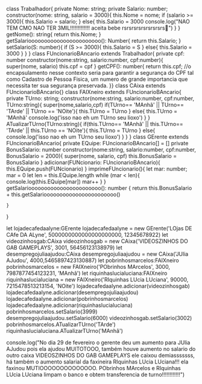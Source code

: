 class Trabalhador{
    private Nome: string;
    private Salario: number;
    constructor(nome: string, salario = 3000){
        this.Nome = nome;
        if (salario >= 3000){
            this.Salario = salario;
        }
        else{
            this.Salario = 3000
            console.log("NAO TEM CMO NAO TER 3MIL!!!!!!!!!!!!! aceita bebe rsrsrsrsrsrsrsrsrs🤤")
        }
    }
    getNome(): string{
        return this.Nome;
}
    getSalariooooooooooooooooooooooo(): Number{
        return this.Salario;
    }
    setSalario(S: number){
        if (S >= 3000){
            this.Salario = S
        }
        else{
            this.Salario = 3000
        }
    }
}
class FUncionarioBAncario extends Trabalhador{
    private cpf: number
    constructor(nome:string, salario:number, cpf:number){
    super(nome, salario)
    this.cpf = cpf
    }
    getCPF(): number{
        return this.cpf; //o encapsulamento nesse contexto seria para garantir a segurança do CPF tal como Cadastro de Pessoa Fisica, um numero de grande importancia que necessita ter sua segurança preservada.
}}
class CAixa extends FUncionarioBAncario{}
class FAIXneiro extends FUncionarioBAncario{
    private TUrno: string;
    constructor(nome:string, salario:number, cpf:number, TUrno:string){
        super(nome,salario,cpf)
        if(TUrno== 'MAnhã' || TUrno== 'TArde' || TUrno == 'NOite'){
            this.TUrno = TUrno
        }
        else{
            this.TUrno = 'MAnhã'
                console.log('isso nao eh um TUrno seu lioxo')
        }
    }
    ATualizarTUrno(TUrno:string){
        if(this.TUrno== 'MAnhã' || this.TUrno== 'TArde' || this.TUrno == 'NOite'){
            this.TUrno = TUrno
        }
        else{
                console.log('isso nao eh um TUrno seu lioxo')
        }
    }
}
class GErente extends FUncionarioBAncario{
    private EQuipe: FUncionarioBAncario[] = []
    private BonusSalario: number
    constructor(nome:string, salario:number, cpf:number, BonusSalario = 2000){
        super(nome, salario, cpf)
        this.BonusSalario = BonusSalario
    }
    adicionar(FUNcionario: FUncionarioBAncario){
        this.EQuipe.push(FUNcionario)
  }
  imprimeFUncionario(){
      let mar: number;
      mar = 0 
      let len = this.EQuipe.length
      while (mar < len){
          console.log(this.EQuipe[mar])
          mar++
      }
    }
    getSalariooooooooooooooooooooooo(): number {
        return this.BonusSalario + this.getSalariooooooooooooooooooooooo()
        
    }
}

let lojadecafedaalyne:GErente
lojadecafedaalyne = new GErente('LOjas DE CAfe DA ALyne', 5000000000000000000000, 12345678922)
let videozinhosgab:CAixa
videozinhosgab = new CAixa('VIDEOSZINHOS DO GAB GAMEPLAYS', 3001, 56456123138979)
let desempregojuliaajudou:CAixa
desempregojuliaajudou = new CAixa('JUlia AJudou', 4000,5465897423130887)
let pobrinhosmarcelos:FAIXneiro
pobrinhosmarcelos = new FAIXneiro('PObrinhos MArcelos', 3000, 7987877454123231, 'MAnhã')
let riquinhaslucialuciana:FAIXneiro
riquinhaslucialuciana = new FAIXneiro('RIquinhas LUcia LUciana', 90000, 7215478513213154, 'NOite')
lojadecafedaalyne.adicionar(videozinhosgab)
lojadecafedaalyne.adicionar(desempregojuliaajudou)
lojadecafedaalyne.adicionar(pobrinhosmarcelos)
lojadecafedaalyne.adicionar(riquinhaslucialuciana)
pobrinhosmarcelos.setSalario(3999)
desempregojuliaajudou.setSalario(6000)
videozinhosgab.setSalario(3002)
pobrinhosmarcelos.ATualizarTUrno('TArde')
riquinhaslucialuciana.ATualizarTUrno('MAnhã')

console.log("No dia 29 de fevereiro o gerente deu um aumento para JUlia AJudou pois ela ajudou MUITOTOOO, também houve aumento no salario do outro caixa VIDEOSZINHOS DO GAB GAMEPLAYS ele caixou demiasssssss, há também o aumento salarial da faxineira RIquinhas LUcia LUciana!!! ela faxinou MUTIOOOOOOOOOOOOOO. PObrinhos MArcelos e RIquinhas LUcia LUciana limpam o banco e obtem transferencia de turno!!!!!!!!!!!!")
